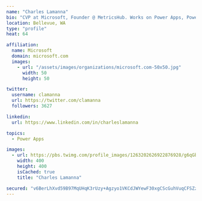 ```yaml
---
name: "Charles Lamanna"
bio: "CVP at Microsoft, Founder @ MetricsHub. Works on Power Apps, Power Automate, Power Virtual Agent, Common Data Service and Dynamics 365."
location: Bellevue, WA
type: "profile"
heat: 64

affiliation:
  name: Microsoft
  domain: microsoft.com
  images:
    - url: "/assets/images/organizations/microsoft.com-50x50.jpg"
      width: 50
      height: 50

twitter:
  username: clamanna
  url: https://twitter.com/clamanna
  followers: 3627

linkedin:
  url: https://www.linkedin.com/in/charleslamanna

topics:
  - Power Apps

images:
  - url: https://pbs.twimg.com/profile_images/1263202626922876928/g6qGbHZ-_400x400.jpg
    width: 400
    height: 400
    isCached: true
    title: "Charles Lamanna"

secured: "v6BerLhXvd59B97MqUHqK3rUzy+Agzyo1VKCdJWYewF30xgCScGuhVuqCFSZznESdq6m8aByBkOTo3mQYMc8RZokCT1Ty74TiZdED1ucmMzEmbgXu0PWHZYGLged4mSNC/MW+KftuCsn2y2dS5tLE2PFyuEWxhIjMdgLQoQVtqddfw380TXKM55/sGHOkRttcbccoByepcTGnU3MBxAfuXs4LceTyhTTP8wPE4L+6e53tyiAJKyjw7rVnv8Yotb0iYpTAlypEB3QYizmnCCj10j54uDyG5EshbzrDWJGL7w6EBd4JWI4yNpNBmAKgoJcpzRzRsjF9i8sx4ByKGq4fgIsXBrSU7nkBjQC6KZhL+gitqUBw3wKrPLQQMtP0esocEVNf7xuZSvI6w9qEOLsP+nd7DdsSL+FB2ZcKjm3Vus=;uK7WGOolH1ezeiKNyQq8WA=="
---
```


